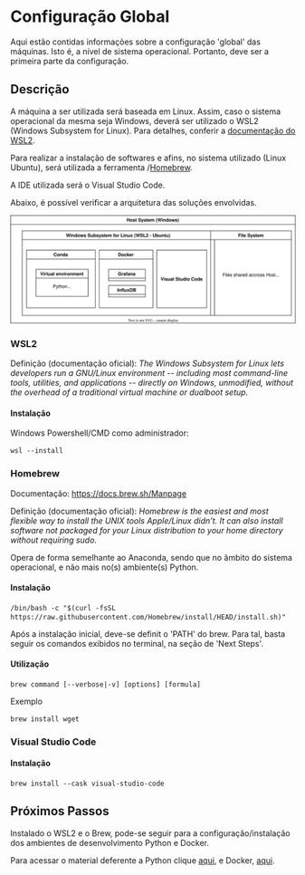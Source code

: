# Configuração Global

Aqui estão contidas informações sobre a configuração 'global' das máquinas. Isto é, a nível de sistema operacional. Portanto, deve ser a primeira parte da configuração.

## Descrição

A máquina a ser utilizada será baseada em Linux. Assim, caso o sistema operacional da mesma seja Windows, deverá ser utilizado o WSL2 (Windows Subsystem for Linux). Para detalhes, conferir a [documentação do WSL2](https://docs.microsoft.com/en-us/windows/wsl/about).

Para realizar a instalação de softwares e afins, no sistema utilizado (Linux Ubuntu), será utilizada a ferramenta /[Homebrew](https://brew.sh/).

A IDE utilizada será o Visual Studio Code.

Abaixo, é possível verificar a arquitetura das soluções envolvidas.

![arquitetura](img/arquitetura_global.svg)

### WSL2

Definição (documentação oficial): _The Windows Subsystem for Linux lets developers run a GNU/Linux environment -- including most command-line tools, utilities, and applications -- directly on Windows, unmodified, without the overhead of a traditional virtual machine or dualboot setup._

#### Instalação

Windows Powershell/CMD como administrador:

    wsl --install

### Homebrew

Documentação: https://docs.brew.sh/Manpage

Definição (documentação oficial): _Homebrew is the easiest and most flexible way to install the UNIX tools Apple/Linux didn’t. It can also install software not packaged for your Linux distribution to your home directory without requiring sudo._

Opera de forma semelhante ao Anaconda, sendo que no âmbito do sistema operacional, e não mais no(s) ambiente(s) Python.

#### Instalação

    /bin/bash -c "$(curl -fsSL https://raw.githubusercontent.com/Homebrew/install/HEAD/install.sh)"

Após a instalação inicial, deve-se definit o 'PATH' do brew. Para tal, basta seguir os comandos exibidos no terminal, na seção de 'Next Steps'.

#### Utilização

    brew command [--verbose|-v] [options] [formula]

Exemplo

    brew install wget

### Visual Studio Code

#### Instalação

    brew install --cask visual-studio-code



## Próximos Passos

Instalado o WSL2 e o Brew, pode-se seguir para a configuração/instalação dos ambientes de desenvolvimento Python e Docker.

Para acessar o material deferente a Python clique [aqui](utils_besspv\Conteudo\python.md), e Docker, [aqui](utils_besspv\Conteudo\docker.md).